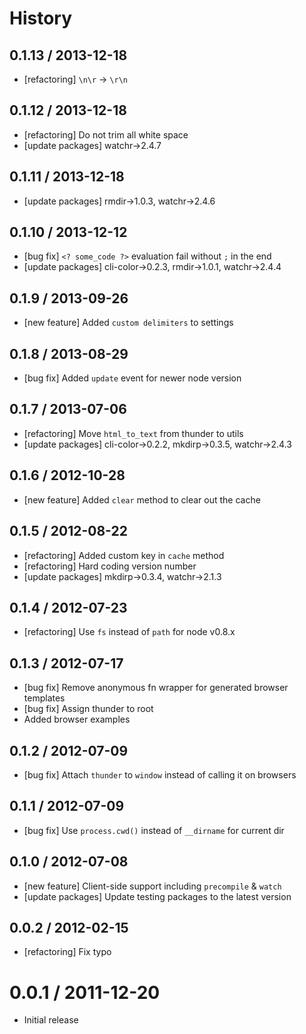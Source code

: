 # History

## 0.1.13 / 2013-12-18

- [refactoring] `\n\r` -> `\r\n`



## 0.1.12 / 2013-12-18

- [refactoring] Do not trim all white space
- [update packages] watchr->2.4.7



## 0.1.11 / 2013-12-18

- [update packages] rmdir->1.0.3, watchr->2.4.6



## 0.1.10 / 2013-12-12

- [bug fix] `<? some_code ?>` evaluation fail without `;` in the end
- [update packages] cli-color->0.2.3, rmdir->1.0.1, watchr->2.4.4



## 0.1.9 / 2013-09-26

- [new feature] Added `custom delimiters` to settings



## 0.1.8 / 2013-08-29

- [bug fix] Added `update` event for newer node version



## 0.1.7 / 2013-07-06

- [refactoring] Move `html_to_text` from thunder to utils
- [update packages] cli-color->0.2.2, mkdirp->0.3.5, watchr->2.4.3



## 0.1.6 / 2012-10-28

- [new feature] Added `clear` method to clear out the cache



## 0.1.5 / 2012-08-22

- [refactoring] Added custom key in `cache` method
- [refactoring] Hard coding version number
- [update packages] mkdirp->0.3.4, watchr->2.1.3



## 0.1.4 / 2012-07-23

- [refactoring] Use `fs` instead of `path` for node v0.8.x



## 0.1.3 / 2012-07-17

- [bug fix] Remove anonymous fn wrapper for generated browser templates
- [bug fix] Assign thunder to root
- Added browser examples



## 0.1.2 / 2012-07-09

- [bug fix] Attach `thunder` to `window` instead of calling it on browsers



## 0.1.1 / 2012-07-09

- [bug fix] Use `process.cwd()` instead of `__dirname` for current dir



## 0.1.0 / 2012-07-08

- [new feature] Client-side support including `precompile` & `watch`
- [update packages] Update testing packages to the latest version



## 0.0.2 / 2012-02-15

- [refactoring] Fix typo



# 0.0.1 / 2011-12-20

- Initial release
